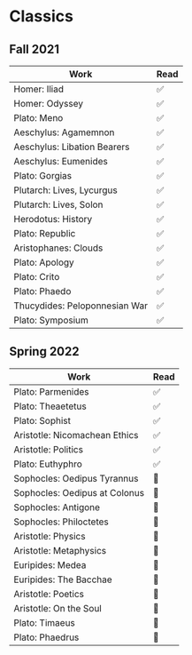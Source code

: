 # Classics

## Fall 2021

| Work                          | Read |
| ----------------------------- | ---- |
| Homer: Iliad                  | ✅   |
| Homer: Odyssey                | ✅   |
| Plato: Meno                   | ✅   |
| Aeschylus: Agamemnon          | ✅   |
| Aeschylus: Libation Bearers   | ✅   |
| Aeschylus: Eumenides          | ✅   |
| Plato: Gorgias                | ✅   |
| Plutarch: Lives, Lycurgus     | ✅   |
| Plutarch: Lives, Solon        | ✅   |
| Herodotus: History            | ✅   |
| Plato: Republic               | ✅   |
| Aristophanes: Clouds          | ✅   |
| Plato: Apology                | ✅   |
| Plato: Crito                  | ✅   |
| Plato: Phaedo                 | ✅   |
| Thucydides: Peloponnesian War | ✅   |
| Plato: Symposium              | ✅   |

## Spring 2022

| Work                          | Read |
| ----------------------------- | ---- |
| Plato: Parmenides             | ✅   |
| Plato: Theaetetus             | ✅   |
| Plato: Sophist                | ✅   |
| Aristotle: Nicomachean Ethics | ✅   |
| Aristotle: Politics           | ✅   |
| Plato: Euthyphro              | ✅   |
| Sophocles: Oedipus Tyrannus   | 📖   |
| Sophocles: Oedipus at Colonus | 📖   |
| Sophocles: Antigone           | 📖   |
| Sophocles: Philoctetes        | 📖   |
| Aristotle: Physics            | 📖   |
| Aristotle: Metaphysics        | 📖   |
| Euripides: Medea              | 📖   |
| Euripides: The Bacchae        | 📖   |
| Aristotle: Poetics            | 📖   |
| Aristotle: On the Soul        | 📖   |
| Plato: Timaeus                | 📖   |
| Plato: Phaedrus               | 📖   |
